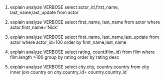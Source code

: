 1. explain analyze VERBOSE  select actor_id,first_name, last_name,last_update from actor

2. explain analyze VERBOSE  select first_name, last_name from actor where actor.first_name='Nick'

3. explain analyze VERBOSE  select first_name, last_name,last_update 
from actor where actor_id=100
order by first_name,last_name

4. explain analyze VERBOSE 
 select rating, count(film_id)
 from film where film.length >100
 group by rating
 order by rating desc
 
5. explain analyze VERBOSE 
select city.city, country.country from city
 inner join country on city.country_id= country.country_id
